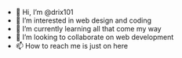 - 👋 Hi, I’m @drix101
- 👀 I’m interested in web design and coding
- 🌱 I’m currently learning all that come my way
- 💞️ I’m looking to collaborate on web development
- 📫 How to reach me is just on here

<!---
drix101/drix101 is a ✨ special ✨ repository because its `README.md` (this file) appears on your GitHub profile.
You can click the Preview link to take a look at your changes.
--->
